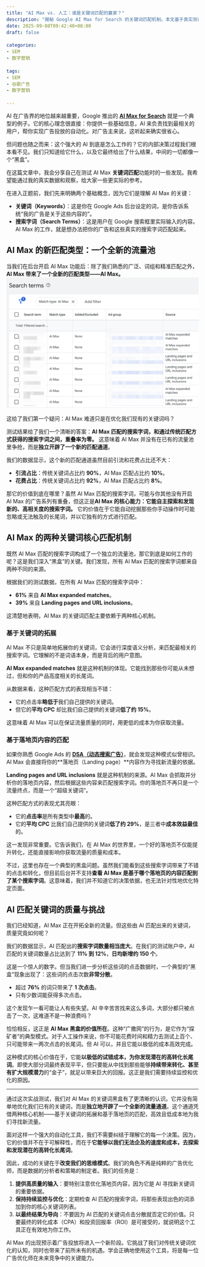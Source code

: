 ```yaml
---
title: "AI Max vs. 人工：谁是关键词匹配的赢家？"
description: "揭秘 Google AI Max for Search 的关键词匹配机制。本文基于真实测试数据，深入分析 AI Max 的两种核心匹配方式，以及它带来的新流量机会与挑战。"
date: 2025-09-08T09:42:40+08:00
draft: false

categories:
- SEM
- 数字营销

tags:
- SEM
- 谷歌广告
- 数字营销

---
```


AI 在广告界的地位越来越重要，Google 推出的 **[AI Max for Search](https://blog.google/products/ads-commerce/google-ai-max-for-search-campaigns/)** 就是一个典型的例子。它的核心理念很直接：你提供一些基础信息，AI 来负责找到最相关的用户，帮你实现广告投放的自动化。对广告主来说，这听起来确实很省心。

但问题也随之而来：这个强大的 AI 到底是怎么工作的？它的内部决策过程我们根本看不见。我们只知道给它什么，以及它最终给出了什么结果，中间的一切都像一个“黑盒”。

在这篇文章中，我会分享自己在测试 AI Max **关键词匹配**功能时的一些发现。我希望能通过我的真实数据和观察，给大家一些更实际的参考。

在进入正题前，我们先来明确两个基础概念，因为它们是理解 AI Max 的关键：

* **关键词（Keywords）**：这是你在 Google Ads 后台设定的词，是你告诉系统“我的广告是关于这些内容的”。
* **搜索字词（Search Terms）**：这是用户在 Google 搜索框里实际输入的内容。AI Max 的工作，就是想办法把你的广告和这些真实的搜索字词匹配起来。


## AI Max 的新匹配类型：一个全新的流量池

当我们在后台开启 AI Max 功能后：除了我们熟悉的广泛、词组和精准匹配之外，**AI Max 带来了一个全新的匹配类型——AI Max。**
![ai-max-match-type](ai-max-match-type.png)

这给了我们第一个疑问：AI Max 难道只是在优化我们现有的关键词吗？

测试结果给了我们一个清晰的答案：**AI Max 匹配的搜索字词，和通过传统匹配方式获得的搜索字词之间，重叠率为零。** 这意味着 AI Max 并没有在已有的流量池里争抢，而是**独立开辟了一个新的匹配通道**。

我们的数据显示，这个新的匹配通道虽然目前引流和花费占比还不大：

* **引流占比**：传统关键词占比约 **90%**，AI Max 匹配占比约 **10%**。
* **花费占比**：传统关键词占比约 **92%**，AI Max 匹配占比约 **8%**。

那它的价值到底在哪里？虽然 AI Max 匹配的搜索字词，可能与你其他没有开启 AI Max 的广告系列有重叠，但这正是**AI Max 的核心能力：它能自主探索和发现新的、高相关度的搜索字词。** 它的价值在于它能自动挖掘那些你手动操作时可能忽略或无法触及的长尾词，并以它独有的方式进行匹配。


## AI Max 的两种关键词核心匹配机制


既然 AI Max 匹配的搜索字词构成了一个独立的流量池，那它到底是如何工作的呢？这是我们深入“黑盒”的关键。我们发现，所有 AI Max 匹配的搜索字词都来自两种不同的来源。

根据我们的测试数据，在所有 AI Max 匹配的搜索字词中：

* **61%** 来自 **AI Max expanded matches**。
* **39%** 来自 **Landing pages and URL inclusions**。

这清楚地表明，AI Max 的关键词匹配主要依赖于两种核心机制。

### 基于关键词的拓展

AI Max 不只是简单地拓展你的关键词，它会进行深度语义分析，来匹配最相关的搜索字词。它理解的不是词语本身，而是背后的用户意图。

**AI Max expanded matches** 就是这种机制的体现。它能找到那些你可能从未想过，但和你的产品高度相关的长尾词。

从数据来看，这种匹配方式的表现相当不错：

* 它的点击率**略低于**我们自己提供的关键词。
* 但它的**平均 CPC** 却比我们自己提供的关键词**低了约 15%**。

这意味着 AI Max 可以在保证流量质量的同时，用更低的成本为你获取流量。

### 基于落地页内容的匹配

如果你熟悉 Google Ads 的 **[DSA（动态搜索广告）](https://support.google.com/google-ads/answer/2471185?hl=en)**，就会发现这种模式似曾相识。AI Max 会直接将你的**落地页（Landing page）**内容作为寻找新流量的依据。

**Landing pages and URL inclusions** 就是这种机制的来源。AI Max 会抓取并分析你的落地页内容，然后根据这些内容来匹配搜索字词。你的落地页不再只是一个流量终点，而是一个“超级关键词”。

这种匹配方式的表现尤其亮眼：

* 它的**点击率**是所有类型中**最高**的。
* 它的**平均 CPC** 比我们自己提供的关键词**低了约 29%**，是三者中**成本效益最佳**的。

这一发现非常重要。它告诉我们，在 AI Max 的世界里，一个好的落地页不仅能提升转化，还能直接影响你获取流量的质量和成本。

不过，这里也存在一个典型的黑盒问题。虽然我们能看到这些搜索字词带来了不错的点击和转化，但目前后台并不支持**查看 AI Max 是基于哪个落地页的内容匹配到了某个搜索字词**。这意味着，我们并不知道它的决策依据，也无法针对性地优化特定页面。


## AI 匹配关键词的质量与挑战

我们已经知道，AI Max 正在开拓全新的流量。但这些由 AI 匹配出来的关键词，质量究竟如何呢？

我们的数据显示，AI 匹配出的**搜索字词数量相当庞大**。在我们的测试账户中，AI 匹配的关键词数量占比达到了 **11% 到 12%**，**日均新增约 150 个**。

这是一个惊人的数字。但当我们进一步分析这些词的点击数据时，一个典型的“黑盒”现象出现了：这些词的点击次数**非常分散**。

* 超过 **76%** 的词只带来了 **1 次点击**。
* 只有少数词能获得多次点击。

这个发现乍一看可能让人有些失望。AI 辛辛苦苦找来这么多词，大部分都只被点击了一次，这难道不是一种浪费吗？

恰恰相反，这正是 **AI Max 黑盒的价值所在**。这种“广撒网”的行为，是它作为“探矿者”的典型模式。对于人工操作来说，你不可能花费时间和精力去测试上百个、只可能带来一两次点击的长尾词。但 AI 可以，并且它能以极低的成本高效完成。

这种模式的核心价值在于，它能**以极低的试错成本，为你发现潜在的高转化长尾词**。即使大部分词最终表现平平，但只要能从中找到那些能够**持续带来转化、甚至有扩大规模潜力**的“金子”，就足以带来巨大的回报。这正是我们需要持续监控和优化的原因。

---

通过这次实战测试，我们对 AI Max 的关键词黑盒有了更清晰的认识。它并没有简单地优化我们已有的关键词，而是**独立地开辟了一个全新的流量通道**。这个通道凭借两种核心机制——基于关键词的拓展和基于落地页的匹配，高效且低成本地为我们寻找新流量。

面对这样一个强大的自动化工具，我们不需要纠结于理解它的每一个决策。因为，它的价值并不在于可解释性，而在于**它能够以我们无法企及的速度和成本，去探索和发现潜在的高转化长尾词**。

因此，成功的关键在于**改变我们的思维模式**。我们的角色不再是纯粹的广告优化师，而是数据的分析者和策略的制定者。我们的任务是：

1. **提供高质量的输入**：要特别注意优化落地页内容，因为它是 AI 寻找新关键词的重要依据。
2. **保持持续监控与优化**：定期检查 AI 匹配的搜索字词，将那些表现出色的词添加到你的核心关键词列表。
3. **以最终结果为导向**：不要因为 AI 匹配的关键词点击分散就否定它的价值。只要最终的转化成本（CPA）和投资回报率（ROI）是可接受的，就说明这个工具正在有效地为你工作。

AI Max 的出现预示着广告投放将进入一个新阶段。它挑战了我们对传统关键词优化的认知，同时也带来了前所未有的机遇。学会正确地使用这个工具，将是每一位广告优化师在未来竞争中的关键能力。